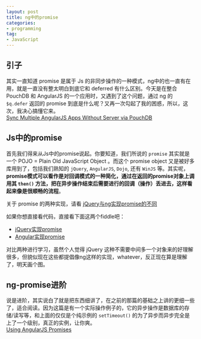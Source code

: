 ```yaml
---
layout: post
title: ng中的promise
categories:
- programming
tag:
- JavaScript
---
```


## 引子
其实一直知道 promise 是属于 Js 的非同步操作的一种模式，ng中的也一直有在用，就是一直没有整太明白到底它和 deferred 有什么区别。今天是在整合 PouchDB 和 AngularJS 的一个应用时，又遇到了这个问题，通过 ng 的 `$q.defer` 返回的 promise 到底是什么呢？又再一次勾起了我的困惑，所以，这次，我决心搞懂它来。    
[Sync Multiple AngularJS Apps Without Server via PouchDB](http://mircozeiss.com/sync-multiple-angularjs-apps-without-server-via-pouchdb/)

## Js中的promise
首先我们得来从Js中的promise说起。你要知道，我们所说的 `promise` 其实就是一个 POJO = Plain Old JavaScript Object 。而这个 promise object 又是被好多库用到了，包括我们熟知的 `jQuery`, `AngularJS`, `Dojo`, 还有 `WinJS` 等。其实呢，**promise模式可以看作是对回调模式的一种简化，通过在返回的promise对象上调用其 `then()` 方法，把在异步操作结束后需要进行的回调（操作）丢进去，这样看起来像是很顺畅的流程**。

关于 promise 的两种实现，请看 [jQuery与ng实现promise的不同](http://wildermuth.com/2013/8/3/JavaScript_Promises)

如果你想直接看代码，直接看下面这两个fiddle吧：

- [jQuery实现promise](http://jsfiddle.net/kWrpq/light/)
- [Angular实现promise](http://jsfiddle.net/s35B9/7/)

对比两种进行学习，虽然个人觉得 jQuery 这种不需要中间多一个对象来的好理解很多，但貌似现在这些都提倡像ng这样的实现，whatever，反正现在算是理解了，明天画个图。

## ng-promise进阶
说是进阶，其实说白了就是把东西细讲了，在之前的那篇的基础之上讲的更细一些了，适合阅读。因为这篇是有一个实际操作例子的，它的异步操作是数据库的存储/读写等，和上面的仅仅是个纯示例的 `setTimeout()` 的为了异步而异步完全是上了一个级别，真正的实例，让你爽。   
[Using AngularJS Promises](http://liamkaufman.com/blog/2013/09/09/using-angularjs-promises/)